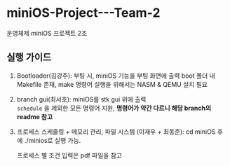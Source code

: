 # miniOS-Project---Team-2
운영체제 miniOS 프로젝트 2조

## 실행 가이드
1. Bootloader(김강주): 부팅 시, miniOS 기능을 부팅 화면에 출력 
   boot 폴더 내 Makefile 존재, make 명령어 실행을 위해서는 NASM & QEMU 설치 필요 

2. branch gui(최서호): miniOS를 stk gui 위에 출력<br/>`schedule` 을 제외한 모든 명령어 지원, **명령어가 약간 다르니 해당 branch의 readme 참고**

3. 프로세스 스케줄링 + 메모리 관리, 파일 시스템 (이재우 + 최동준): cd miniOS 후에 ./minios로 실행 가능.

   프로세스 별 조건 입력은 pdf 파일을 참고



